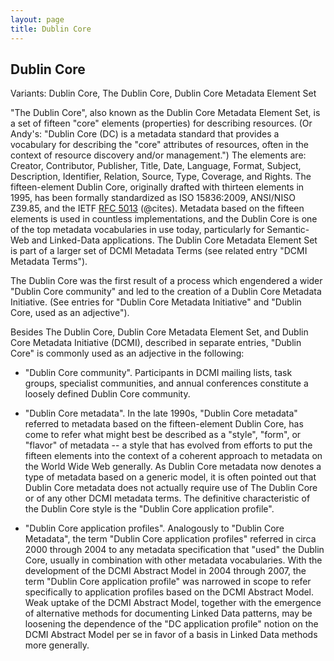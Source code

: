 ```yaml
---
layout: page
title: Dublin Core
---
```


## Dublin Core 

Variants: Dublin Core, The Dublin Core, Dublin Core Metadata Element Set

"The Dublin Core", also known as the Dublin Core Metadata Element Set, is a set of fifteen "core" elements (properties) for describing resources. (Or Andy's: "Dublin Core (DC) is a metadata standard that provides a vocabulary for describing the "core" attributes of resources, often in the context of resource discovery and/or management.") The elements are: Creator, Contributor, Publisher, Title, Date, Language, Format, Subject, Description, Identifier, Relation, Source, Type, Coverage, and Rights. The fifteen-element Dublin Core, originally drafted with thirteen elements in 1995, has been formally standardized as ISO 15836:2009, ANSI/NISO Z39.85, and the IETF [RFC 5013](http://tools.ietf.org/html/rfc5013) (@cites). Metadata based on the fifteen elements is used in countless implementations, and the Dublin Core is one of the top metadata vocabularies in use today, particularly for Semantic-Web and Linked-Data applications. The Dublin Core Metadata Element Set is part of a larger set of DCMI Metadata Terms (see related entry "DCMI Metadata Terms").

The Dublin Core was the first result of a process which engendered a wider "Dublin Core community" and led to the creation of a Dublin Core Metadata Initiative. (See entries for "Dublin Core Metadata Initiative" and "Dublin Core, used as an adjective").

Besides The Dublin Core, Dublin Core Metadata Element Set, and Dublin Core Metadata Initiative (DCMI), described in separate entries, "Dublin Core" is commonly used as an adjective in the following:

- "Dublin Core community". Participants in DCMI mailing lists, task groups, specialist communities, and annual conferences constitute a loosely defined Dublin Core community.

- "Dublin Core metadata". In the late 1990s, "Dublin Core metadata" referred to metadata based on the fifteen-element Dublin Core, has come to refer what might best be described as a "style", "form", or "flavor" of metadata -- a style that has evolved from efforts to put the fifteen elements into the context of a coherent approach to metadata on the World Wide Web generally. As Dublin Core metadata now denotes a type of metadata based on a generic model, it is often pointed out that Dublin Core metadata does not actually require use of The Dublin Core or of any other DCMI metadata terms. The definitive characteristic of the Dublin Core style is the "Dublin Core application profile".

- "Dublin Core application profiles". Analogously to "Dublin Core Metadata", the term "Dublin Core application profiles" referred in circa 2000 through 2004 to any metadata specification that "used" the Dublin Core, usually in combination with other metadata vocabularies. With the development of the DCMI Abstract Model in 2004 through 2007, the term "Dublin Core application profile" was narrowed in scope to refer specifically to application profiles based on the DCMI Abstract Model. Weak uptake of the DCMI Abstract Model, together with the emergence of alternative methods for documenting Linked Data patterns, may be loosening the dependence of the "DC application profile" notion on the DCMI Abstract Model per se in favor of a basis in Linked Data methods more generally.

